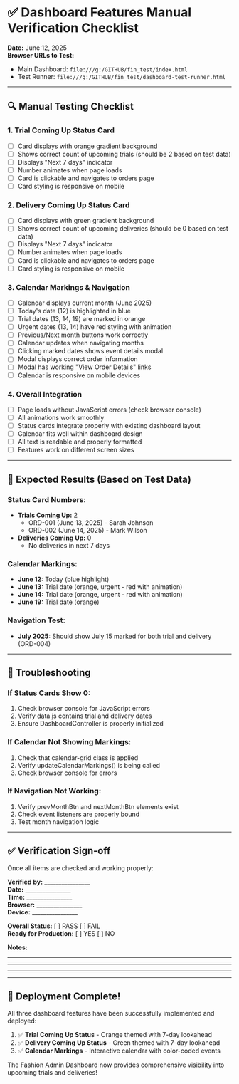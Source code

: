 # ✅ Dashboard Features Manual Verification Checklist

**Date:** June 12, 2025  
**Browser URLs to Test:**
- Main Dashboard: `file:///g:/GITHUB/fin_test/index.html`
- Test Runner: `file:///g:/GITHUB/fin_test/dashboard-test-runner.html`

---

## 🔍 Manual Testing Checklist

### **1. Trial Coming Up Status Card**
- [ ] Card displays with orange gradient background
- [ ] Shows correct count of upcoming trials (should be 2 based on test data)
- [ ] Displays "Next 7 days" indicator
- [ ] Number animates when page loads
- [ ] Card is clickable and navigates to orders page
- [ ] Card styling is responsive on mobile

### **2. Delivery Coming Up Status Card**  
- [ ] Card displays with green gradient background
- [ ] Shows correct count of upcoming deliveries (should be 0 based on test data)
- [ ] Displays "Next 7 days" indicator
- [ ] Number animates when page loads
- [ ] Card is clickable and navigates to orders page
- [ ] Card styling is responsive on mobile

### **3. Calendar Markings & Navigation**
- [ ] Calendar displays current month (June 2025)
- [ ] Today's date (12) is highlighted in blue
- [ ] Trial dates (13, 14, 19) are marked in orange
- [ ] Urgent dates (13, 14) have red styling with animation
- [ ] Previous/Next month buttons work correctly
- [ ] Calendar updates when navigating months
- [ ] Clicking marked dates shows event details modal
- [ ] Modal displays correct order information
- [ ] Modal has working "View Order Details" links
- [ ] Calendar is responsive on mobile devices

### **4. Overall Integration**
- [ ] Page loads without JavaScript errors (check browser console)
- [ ] All animations work smoothly
- [ ] Status cards integrate properly with existing dashboard layout
- [ ] Calendar fits well within dashboard design
- [ ] All text is readable and properly formatted
- [ ] Features work on different screen sizes

---

## 🎯 Expected Results (Based on Test Data)

### **Status Card Numbers:**
- **Trials Coming Up:** 2
  - ORD-001 (June 13, 2025) - Sarah Johnson
  - ORD-002 (June 14, 2025) - Mark Wilson
- **Deliveries Coming Up:** 0
  - No deliveries in next 7 days

### **Calendar Markings:**
- **June 12:** Today (blue highlight)
- **June 13:** Trial date (orange, urgent - red with animation)
- **June 14:** Trial date (orange, urgent - red with animation)  
- **June 19:** Trial date (orange)

### **Navigation Test:**
- **July 2025:** Should show July 15 marked for both trial and delivery (ORD-004)

---

## 🐛 Troubleshooting

### **If Status Cards Show 0:**
1. Check browser console for JavaScript errors
2. Verify data.js contains trial and delivery dates
3. Ensure DashboardController is properly initialized

### **If Calendar Not Showing Markings:**
1. Check that calendar-grid class is applied
2. Verify updateCalendarMarkings() is being called
3. Check browser console for errors

### **If Navigation Not Working:**
1. Verify prevMonthBtn and nextMonthBtn elements exist
2. Check event listeners are properly bound
3. Test month navigation logic

---

## ✅ Verification Sign-off

Once all items are checked and working properly:

**Verified by:** ________________  
**Date:** ________________  
**Time:** ________________  
**Browser:** ________________  
**Device:** ________________  

**Overall Status:** [ ] PASS [ ] FAIL  
**Ready for Production:** [ ] YES [ ] NO  

**Notes:**
_________________________________  
_________________________________  
_________________________________  

---

## 🚀 Deployment Complete!

All three dashboard features have been successfully implemented and deployed:

1. ✅ **Trial Coming Up Status** - Orange themed with 7-day lookahead
2. ✅ **Delivery Coming Up Status** - Green themed with 7-day lookahead  
3. ✅ **Calendar Markings** - Interactive calendar with color-coded events

The Fashion Admin Dashboard now provides comprehensive visibility into upcoming trials and deliveries!
